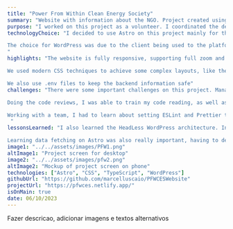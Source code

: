 ```yaml
---
title: "Power From Within Clean Energy Society"
summary: "Website with information about the NGO. Project created using Astro and Headless WordPress. The content is easily updatable by users with no coding skills whatsoever. We used Static Site Generation for increased performance. "
purpose: "I worked on this project as a volunteer. I coordinated the development team, chose the technology stack, and was responsible for the code review. We had help from a designer who created the layout on Figma."
technologyChoice: "I decided to use Astro on this project mainly for the SSG. We also took advantage of the styling scoping out of the box, as well as the component structure and image optimization.

The choice for WordPress was due to the client being used to the platform. The Headless approach helped us have total control of the frontend, while being able to rely on WordPress' ecosystem, with the use of ACF, for example.
"
highlights: "The website is fully responsive, supporting full zoom and bigger default font-sizes, as well as keyboard navigation.

We used modern CSS techniques to achieve some complex layouts, like the grid structure for the About us section.

We also use .env files to keep the backend information safe"
challenges: "There were some important challenges on this project. Managing a team of volunteer developers is quite challenging. I learned a lot about keeping people motivated, listening and learning from them. 

Doing the code reviews, I was able to train my code reading, as well as enhance my communication and feedback abilities.

Working with a team, I had to learn about setting ESLint and Prettier to avoid code-style conflicts.
 "
lessonsLearned: "I also learned the HeadLess WordPress architecture. In order to make everything work I had to crete a server on Digital Ocean, use CyberPanel, Cloudflare, and host the frontend on Netlify. On top of that, I had to create a hook to rebuild the website when the content is updated.

Learning data fetching on Astro was also really important, having to deal with a lot of destructuring and asynchronicity - like using async/await on an array of image id's."
image1: "../../assets/images/PFW1.png"
altImage1: "Project screen for desktop"
image2: "../../assets/images/pfw2.png"
altImage2: "Mockup of project screen on phone"
technologies: ["Astro", "CSS", "TypeScript", "WordPress"]
githubUrl: "https://github.com/marcelluscaio/PFWCESWebsite"
projectUrl: "https://pfwces.netlify.app/"
isOnMain: true
date: 06/10/2023
---
```


Fazer descricao, adicionar imagens e textos alternativos
